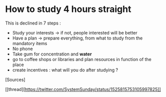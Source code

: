 # How to study 4 hours straight

This is declined in 7 steps :

* Study your interests -> if not, people interested will be better
* Have a plan -> prepare everything, from what to study from the mandatory items
* No phone 
* Take gum for concentration and **water**
* go to coffee shops or libraries and plan resources in function of the place
* create incentives : what will you do after studying ?



[Sources]

[[thread][https://twitter.com/SystemSunday/status/1525815753105997825]]
